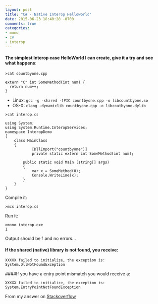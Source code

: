 ```yaml
---
layout: post
title: "C# - Native Interop Helloworld"
date: 2015-06-23 18:40:28 -0700
comments: true
categories: 
- mono
- c#
- interop
---
```



#### The simplest Interop case HelloWorld I can create, give it a try and see what happens:

`>cat countbyone.cpp`

	extern "C" int SomeMethod(int num) {
	  return num++;
	}

* Linux:
`gcc -g -shared -fPIC countbyone.cpp -o libcountbyone.so`
* OS-X:
`clang -dynamiclib countbyone.cpp -o libcoutbyone.dylib`

`>cat interop.cs`

	using System;
	using System.Runtime.InteropServices;
	namespace InteropDemo
	{
	    class MainClass
	    {
	            [DllImport("countbyone")]
	            private static extern int SomeMethod(int num);

	        public static void Main (string[] args)
	        {
	            var x = SomeMethod(0);
	            Console.WriteLine(x);
	        }
	    }
	}

Compile it:

`>mcs interop.cs`

Run it:

	>mono interop.exe
	1

Output should be 1 and no errors...

#### If the shared (native) library is not found, you receive:

`XXXXX failed to initialize, the exception is: System.DllNotFoundException
`

####If you have a entry point mismatch you would receive a:

`XXXXX failed to initialize, the exception is: System.EntryPointNotFoundException
`

From my answer on [Stackoverflow](http://stackoverflow.com/questions/31013147/check-if-p-invoke-was-successful/31015964#31015964)
